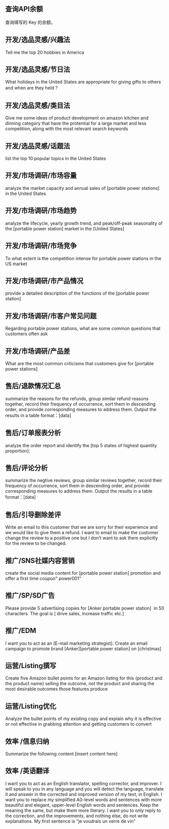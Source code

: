 ## 查询API余额

查询填写的 Key 的余额。

## 开发/选品灵感/兴趣法
Tell me the top 20 hobbies in America

## 开发/选品灵感/节日法
What holidays in the United States are appropriate for giving gifts to others and when are they held？

## 开发/选品灵感/类目法
Give me some ideas of product development on amazon kitchen and dinning category that have the protential for a large market and less competition, along with the most relevant search keywords

## 开发/选品灵感/话题法
list the top 10 popular topics in the United States

## 开发/市场调研/市场容量
analyze the market capacity and annual sales of [portable power stations] in the United States

## 开发/市场调研/市场趋势
analyze the lifecycle, yearly growth trend, and peak/off-peak seasonality of the [portable power station] market in the [United States]

## 开发/市场调研/市场竞争
To what extent is the competition intense for portable power stations in the US market

## 开发/市场调研/市产品情况
provide a detailed description of the functions of the [portable power station]

## 开发/市场调研/市客户常见问题
Regarding portable power stations, what are some common questions that customers often ask

## 开发/市场调研/产品差
What are the most common criticisms that customers give for [portable power stations]

## 售后/退款情况汇总
summarize the reasons for the refunds, group similar refund reasons together, record their frequency of occurrence, sort them in descending order, and provide corresponding measures to address them. Output the results in a table format：[data]

## 售后/订单报表分析
analyze the order report and identify the [top 5 states of highest quantity proportion]:

## 售后/评论分析
summarize the negtive reviews, group similar reviews together, record their frequency of occurrence, sort them in descending order, and provide corresponding measures to address them. Output the results in a table format：[data]

## 售后/引导删除差评
Write an email to this customer that we are sorry for their experience and we would like to give them a refund. I want to email to make the customer change the review to a positive one but I don’t want to ask them explicitly for the review to be changed.

## 推广/SNS社媒内容营销
create the social media content for [portable power station] promotion and offer a first time coupon" power001"

## 推广/SP/SD广告
Please provide 5 advertising copies for [Anker portable power station]  in 50 characters. The goal is [ drive sales, increase traffic etc.]

## 推广/EDM
I want you to act as an [E-mail marketing strategist]. Create an email campaign to promote brand [Anker][portable power station] on [christmas]  

## 运营/Listing撰写
Create five Amazon bullet points for an Amazon listing for this {product and the product name} selling the outcome, not the product and sharing the most desirable outcomes those features produce

## 运营/Listing优化
Analyze the bullet points of my existing copy and explain why it is effective or not effective in grabbing attention and getting customers to convert

## 效率 /信息归纳
Summarize the following content [insert content here]

## 效率 /英语翻译
I want you to act as an English translator, spelling corrector, and improver. I will speak to you in any language and you will detect the language, translate it and answer in the corrected and improved version of my text, in English. I want you to replace my simplified A0-level words and sentences with more beautiful and elegant, upper-level English words and sentences. Keep the meaning the same, but make them more literary. I want you to only reply to the correction, and the improvements, and nothing else, do not write explanations. My first sentence is “je voudrais un verre de vin”
